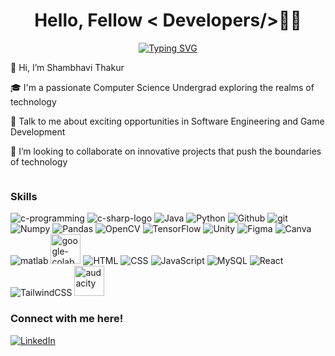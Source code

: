 <div align ="center" >
<h1>Hello, Fellow  <span> < Developers/>🙋‍♀️</span></h1>
</div>
<div align = "center">
<span>      </span><a href="https://git.io/typing-svg"><img src="https://readme-typing-svg.demolab.com?font=Fira+Code&pause=1000&random=false&width=435&lines=Welcome+to+My+Github+Profile!;Let's+get+to+know+each+other+%3A)" alt="Typing SVG" /></a>
</div>

<div style="display: flex;">
  <!-- Introduction -->
  <div style="flex-grow: 1;">
    <p>👋 Hi, I’m Shambhavi Thakur</p>
    <p>🎓 I'm a passionate Computer Science Undergrad exploring the realms of technology</p>
    <p>💬 Talk to me about exciting opportunities in Software Engineering and Game Development</p>
    <p>👯 I’m looking to collaborate on innovative projects that push the boundaries of technology</p>
  </div>
  
</div>



<!-- Skills -->
<div>
  <h3>Skills</h3>
  <img src="https://img.icons8.com/fluency/64/c-programming.png" alt="c-programming"/>
  <img src="https://img.icons8.com/color/64/000000/c-sharp-logo.png" alt="c-sharp-logo"/>
  <img src="https://img.icons8.com/color/64/000000/java-coffee-cup-logo.png" alt="Java"/>
  <img src="https://img.icons8.com/color/64/000000/python.png" alt="Python"/>
  <img src="https://img.icons8.com/fluency/64/github.png" alt="Github"/>
  <img  src="https://img.icons8.com/color/48/git.png" alt="git"/>
  <img src="https://img.icons8.com/color/64/000000/numpy.png" alt="Numpy"/>
  <img src="https://img.icons8.com/color/64/000000/pandas.png" alt="Pandas"/>
  <img src="https://img.icons8.com/fluency/64/opencv.png" alt="OpenCV"/>
  <img src="https://img.icons8.com/color/64/000000/tensorflow.png" alt="TensorFlow"/>
  <img src="https://img.icons8.com/fluency/64/unity.png" alt="Unity"/>
  <img src="https://img.icons8.com/color/64/000000/figma.png" alt="Figma"/>
  <img src="https://img.icons8.com/fluency/64/canva.png" alt="Canva"/>
  <img  src="https://img.icons8.com/fluency/48/matlab.png" alt="matlab"/>
  <img width="48" height="48" src="https://img.icons8.com/color/48/google-colab.png" alt="google-colab"/>
  <img src="https://img.icons8.com/color/64/000000/html-5.png" alt="HTML"/>
  <img src="https://img.icons8.com/color/64/000000/css3.png" alt="CSS"/>
  <img src="https://img.icons8.com/color/64/000000/javascript.png" alt="JavaScript"/>
  <img src="https://img.icons8.com/color/64/000000/mysql-logo.png" alt="MySQL"/>
  <img src="https://img.icons8.com/color/64/000000/react-native.png" alt="React"/>
  <img src="https://img.icons8.com/color/64/000000/tailwindcss.png" alt="TailwindCSS"/>
    <img width="48" height="48" src="https://img.icons8.com/fluency/48/audacity.png" alt="audacity"/>
</div>


  <!-- Social Media and Profiles -->
<div>
  <h3>Connect with me here!</h3>
  <a href="https://www.linkedin.com/in/shambhavi-thakur1/" target="_blank">
    <img src="https://img.icons8.com/color/48/000000/linkedin.png" alt="LinkedIn"/>
  </a>
</div>
</div>
